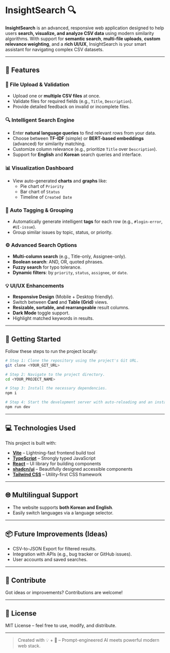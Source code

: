# InsightSearch 🔍

**InsightSearch** is an advanced, responsive web application designed to help users **search, visualize, and analyze CSV data** using modern similarity algorithms. With support for **semantic search**, **multi-file uploads**, **custom relevance weighting**, and a **rich UI/UX**, InsightSearch is your smart assistant for navigating complex CSV datasets.

---

## 🌟 Features

### 🔄 File Upload & Validation
- Upload one or **multiple CSV files** at once.
- Validate files for required fields (e.g., `Title`, `Description`).
- Provide detailed feedback on invalid or incomplete files.

### 🔍 Intelligent Search Engine
- Enter **natural language queries** to find relevant rows from your data.
- Choose between **TF-IDF** (simple) or **BERT-based embeddings** (advanced) for similarity matching.
- Customize column relevance (e.g., prioritize `Title` over `Description`).
- Support for **English** and **Korean** search queries and interface.

### 📊 Visualization Dashboard
- View auto-generated **charts** and **graphs** like:
  - Pie chart of `Priority`
  - Bar chart of `Status`
  - Timeline of `Created Date`

### 🧠 Auto Tagging & Grouping
- Automatically generate intelligent **tags** for each row (e.g., `#login-error`, `#UI-issue`).
- Group similar issues by topic, status, or priority.

### ⚙️ Advanced Search Options
- **Multi-column search** (e.g., Title-only, Assignee-only).
- **Boolean search**: AND, OR, quoted phrases.
- **Fuzzy search** for typo tolerance.
- **Dynamic filters**: by `priority`, `status`, `assignee`, or `date`.

### 💡 UI/UX Enhancements
- **Responsive Design** (Mobile + Desktop friendly).
- Switch between **Card** and **Table (Grid)** views.
- **Resizable, sortable, and rearrangeable** result columns.
- **Dark Mode** toggle support.
- Highlight matched keywords in results.

---

## 🚀 Getting Started

Follow these steps to run the project locally:

```bash
# Step 1: Clone the repository using the project's Git URL.
git clone <YOUR_GIT_URL>

# Step 2: Navigate to the project directory.
cd <YOUR_PROJECT_NAME>

# Step 3: Install the necessary dependencies.
npm i

# Step 4: Start the development server with auto-reloading and an instant preview.
npm run dev
```

---

## 💻 Technologies Used

This project is built with:

- [**Vite**](https://vitejs.dev/) – Lightning-fast frontend build tool
- [**TypeScript**](https://www.typescriptlang.org/) – Strongly typed JavaScript
- [**React**](https://reactjs.org/) – UI library for building components
- [**shadcn/ui**](https://ui.shadcn.com/) – Beautifully designed accessible components
- [**Tailwind CSS**](https://tailwindcss.com/) – Utility-first CSS framework

---

## 🌐 Multilingual Support

- The website supports **both Korean and English**.
- Easily switch languages via a language selector.

---

## 📦 Future Improvements (Ideas)
- CSV-to-JSON Export for filtered results.
- Integration with APIs (e.g., bug tracker or GitHub issues).
- User accounts and saved searches.

---

## 📣 Contribute

Got ideas or improvements? Contributions are welcome!

---

## 📄 License

MIT License – feel free to use, modify, and distribute.

---

> Created with 💡 + 🤖 – Prompt-engineered AI meets powerful modern web stack.

